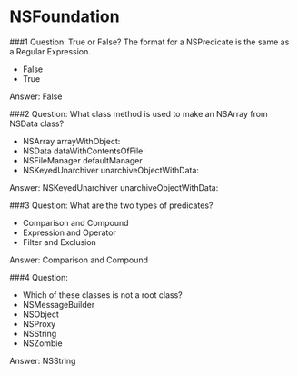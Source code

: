 NSFoundation
==

###1 Question:
True or False? The format for a NSPredicate is the same as a Regular Expression.

* False
* True

Answer: False

###2 Question:
What class method is used to make an NSArray from NSData class?

* NSArray arrayWithObject:
* NSData dataWithContentsOfFile:
* NSFileManager defaultManager
* NSKeyedUnarchiver unarchiveObjectWithData:

Answer: NSKeyedUnarchiver unarchiveObjectWithData:

###3 Question:
What are the two types of predicates?

* Comparison and Compound
* Expression and Operator
* Filter and Exclusion

Answer: Comparison and Compound

###4 Question:

* Which of these classes is not a root class?
* NSMessageBuilder
* NSObject
* NSProxy
* NSString
* NSZombie

Answer: NSString